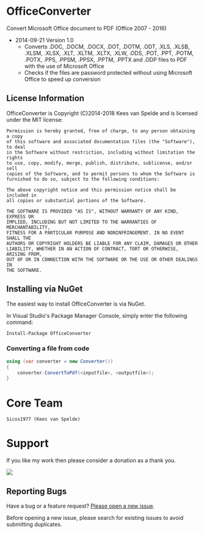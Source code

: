 OfficeConverter
===============

Convert Microsoft Office document to PDF (Office 2007 - 2016)

- 2014-09-21 Version 1.0
  - Converts .DOC, .DOCM, .DOCX, .DOT, .DOTM, .ODT, .XLS, .XLSB, .XLSM, .XLSX, .XLT, .XLTM, .XLTX, .XLW, .ODS, .POT, .PPT, .POTM, .POTX, .PPS, .PPSM, .PPSX, .PPTM, .PPTX and .ODP files to PDF with the use of Microsoft Office
  - Checks if the files are password protected without using Microsoft Office to speed up conversion

## License Information

OfficeConverter is Copyright (C)2014-2018 Kees van Spelde and is licensed under the MIT license:

    Permission is hereby granted, free of charge, to any person obtaining a copy
    of this software and associated documentation files (the "Software"), to deal
    in the Software without restriction, including without limitation the rights
    to use, copy, modify, merge, publish, distribute, sublicense, and/or sell
    copies of the Software, and to permit persons to whom the Software is
    furnished to do so, subject to the following conditions:

    The above copyright notice and this permission notice shall be included in
    all copies or substantial portions of the Software.

    THE SOFTWARE IS PROVIDED "AS IS", WITHOUT WARRANTY OF ANY KIND, EXPRESS OR
    IMPLIED, INCLUDING BUT NOT LIMITED TO THE WARRANTIES OF MERCHANTABILITY,
    FITNESS FOR A PARTICULAR PURPOSE AND NONINFRINGEMENT. IN NO EVENT SHALL THE
    AUTHORS OR COPYRIGHT HOLDERS BE LIABLE FOR ANY CLAIM, DAMAGES OR OTHER
    LIABILITY, WHETHER IN AN ACTION OF CONTRACT, TORT OR OTHERWISE, ARISING FROM,
    OUT OF OR IN CONNECTION WITH THE SOFTWARE OR THE USE OR OTHER DEALINGS IN
    THE SOFTWARE.

## Installing via NuGet

The easiest way to install OfficeConverter is via NuGet.

In Visual Studio's Package Manager Console, simply enter the following command:

    Install-Package OfficeConverter 

### Converting a file from code

```csharp
using (var converter = new Converter())
{
    converter.ConvertToPdf(<inputfile>, <outputfile>);
}
```

Core Team
=========
    Sicos1977 (Kees van Spelde)

Support
=======
If you like my work then please consider a donation as a thank you.

<a href="https://www.paypal.com/cgi-bin/webscr?cmd=_s-xclick&hosted_button_id=NS92EXB2RDPYA" target="_blank"><img src="https://www.paypalobjects.com/en_US/i/btn/btn_donate_LG.gif" /></a>

## Reporting Bugs

Have a bug or a feature request? [Please open a new issue](https://github.com/Sicos1977/OfficeConverter/issues).

Before opening a new issue, please search for existing issues to avoid submitting duplicates.
